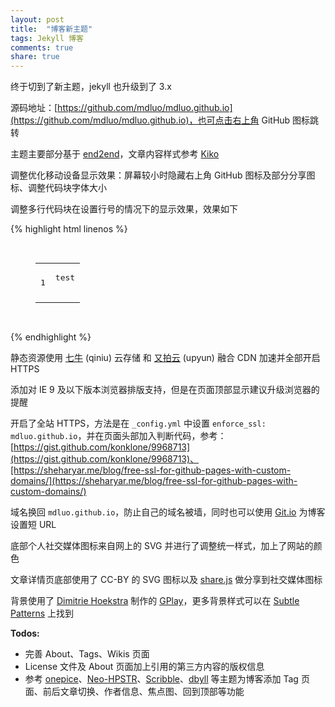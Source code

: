 ```yaml
---
layout: post
title:  "博客新主题"
tags: Jekyll 博客
comments: true
share: true
---
```


终于切到了新主题，jekyll 也升级到了 3.x

源码地址：[https://github.com/mdluo/mdluo.github.io](https://github.com/mdluo/mdluo.github.io)，也可点击右上角 GitHub 图标跳转

主题主要部分基于 [end2end](https://github.com/nandomoreirame/end2end)，文章内容样式参考 [Kiko](https://github.com/gfjaru/Kiko)

调整优化移动设备显示效果：屏幕较小时隐藏右上角 GitHub 图标及部分分享图标、调整代码块字体大小

调整多行代码块在设置行号的情况下的显示效果，效果如下

{% highlight html linenos %}
<figure class="highlight"><pre>
  <code class="language-html" data-lang="html"><table style="border-spacing: 0"><tbody><tr><td class="gutter gl" style="text-align: right"><pre class="lineno">1</pre></td><td class="code"><pre>test<span class="w">
  </span></pre></td></tr></tbody></table></code>
</pre></figure>
{% endhighlight %}

静态资源使用 [七牛](http://www.qiniu.com/) (qiniu) 云存储 和 [又拍云](https://www.upyun.com) (upyun) 融合 CDN 加速并全部开启 HTTPS

添加对 IE 9 及以下版本浏览器排版支持，但是在页面顶部显示建议升级浏览器的提醒

开启了全站 HTTPS，方法是在 `_config.yml` 中设置 `enforce_ssl: mdluo.github.io`，并在页面头部加入判断代码，参考：[https://gist.github.com/konklone/9968713](https://gist.github.com/konklone/9968713)、[https://sheharyar.me/blog/free-ssl-for-github-pages-with-custom-domains/](https://sheharyar.me/blog/free-ssl-for-github-pages-with-custom-domains/)

域名换回 `mdluo.github.io`，防止自己的域名被墙，同时也可以使用 [Git.io](https://git.io/) 为博客设置短 URL

底部个人社交媒体图标来自网上的 SVG 并进行了调整统一样式，加上了网站的颜色

文章详情页底部使用了 CC-BY 的 SVG 图标以及 [share.js](http://overtrue.me/share.js/) 做分享到社交媒体图标

背景使用了 [Dimitrie Hoekstra](http://dhesign.com/) 制作的 [GPlay](http://subtlepatterns.com/gplay/)，更多背景样式可以在 [Subtle Patterns](http://subtlepatterns.com/) 上找到

**Todos:**

- 完善 About、Tags、Wikis 页面
- License 文件及 About 页面加上引用的第三方内容的版权信息
- 参考 [onepice](https://github.com/guovz/onepice)、[Neo-HPSTR](https://github.com/aron-bordin/neo-hpstr-jekyll-theme)、[Scribble](https://github.com/muan/scribble)、[dbyll](https://github.com/dbtek/dbyll) 等主题为博客添加 Tag 页面、前后文章切换、作者信息、焦点图、回到顶部等功能
